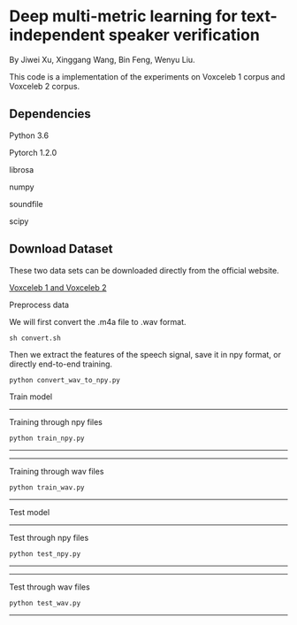 Deep multi-metric learning for text-independent speaker verification
==== 

By Jiwei Xu, Xinggang Wang, Bin Feng, Wenyu Liu.

This code is a implementation of the experiments on Voxceleb 1 corpus and Voxceleb 2 corpus.

Dependencies
-------

Python 3.6

Pytorch 1.2.0

librosa

numpy

soundfile

scipy

Download Dataset
-------

These two data sets can be downloaded directly from the official website.

[Voxceleb 1 and Voxceleb 2](http://www.robots.ox.ac.uk/~vgg/data/voxceleb/interspeech2019.html)  



Preprocess data

We will first convert the .m4a file to .wav format.

```
sh convert.sh
```

Then we extract the features of the speech signal, save it in npy format, or directly end-to-end training.

```
python convert_wav_to_npy.py
```

Train model

***********************************
Training through npy files
```
python train_npy.py
```
***********************************

***********************************
Training through wav files
```
python train_wav.py
```
***********************************

Test model

***********************************
Test through npy files
```
python test_npy.py
```
***********************************

***********************************
Test through wav files
```
python test_wav.py
```
***********************************





